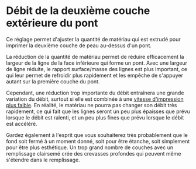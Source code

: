 Débit de la deuxième couche extérieure du pont
====
Ce réglage permet d'ajuster la quantité de matériau qui est extrudé pour imprimer la deuxième couche de peau au-dessus d'un pont.

La réduction de la quantité de matériau permet de réduire efficacement la largeur de la ligne de la face inférieure qui forme un pont. Avec une largeur de ligne réduite, le rapport surface/masse des lignes est plus important, ce qui leur permet de refroidir plus rapidement et les empêche de s'appuyer autant sur la première couche du pont.

Cependant, une réduction trop importante du débit entraînera une grande variation du débit, surtout si elle est combinée à une [vitesse d'impression plus faible](bridge_skin_speed_2.md). En réalité, le matériau ne pourra pas changer son débit très rapidement, ce qui fait que les lignes seront un peu plus épaisses que prévu lorsque le débit est ralenti, et un peu plus fines que prévu lorsque le débit est accéléré.

Gardez également à l'esprit que vous souhaiterez très probablement que le fond soit fermé à un moment donné, soit pour être étanche, soit simplement pour être plus esthétique. Un trop grand nombre de couches avec un remplissage clairsemé crée des crevasses profondes qui peuvent même s'étendre dans le remplissage.
